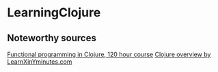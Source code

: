 # LearningClojure

## Noteworthy sources

[Functional programming in Clojure, 120 hour course](http://iloveponies.github.io/120-hour-epic-sax-marathon/index.html)
[Clojure overview by LearnXinYminutes.com](http://learnxinyminutes.com/docs/ru-ru/clojure-ru/)




